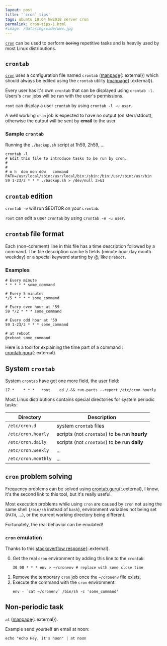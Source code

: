 ```yaml
---
layout: post
title: '`cron` tips'
tags: ubuntu 18.04 hw2018 server cron
permalink: cron-tips-1.html
#image: /data/img/wide/www.jpg
---
```


[`cron`](/tag/cron.html) can be used to perform ~~boring~~ repetitive tasks and
is heavily used by most Linux distributions.

## `crontab`
[`cron`](/tag/cron.html) uses a configuration file named `crontab` ([manpage](http://manpages.ubuntu.com/manpages/bionic/man5/crontab.5.html){:.external})
which should always be edited using the `crontab` utility ([manpage](http://manpages.ubuntu.com/manpages/bionic/man1/crontab.1.html){:.external}).

Every user has it's own `crontab` that can be displayed using `crontab -l`.
Users's `cron` jobs will be run with the user's permissions.

`root` can display a user `crontab` by using `crontab -l -u user`.

A well working `cron` job is expected to have no output (on sterr/stdout),
otherwise the output will be sent by **email** to the user.

### Sample `crontab`
Running the `./backup.sh` script at 1h59, 2h59, ...
```console
crontab -l
# Edit this file to introduce tasks to be run by cron.
# 
# 
# m h  dom mon dow   command
PATH=/usr/local/sbin:/usr/local/bin:/sbin:/bin:/usr/sbin:/usr/bin
59 1-23/2 * * * ./backup.sh > /dev/null 2>&1
```

## `crontab` edition
`crontab -e` will run $EDITOR on your `crontab`.

`root` can edit a user `crontab` by using `crontab -e -u user`.

## `crontab` file format
Each (non-comment) line in this file has a time description followed by a command.
The file description can be 5 fields (minute hour day month weekday) or a special
keyword starting by @, like `@reboot`.

### Examples
```configuration
# Every minute
* * * * * some_command

# Every 5 minutes
*/5 * * * * some_command

# Every even hour at '59
59 */2 * * * some_command

# Every odd hour at '59
59 1-23/2 * * * some_command

# at reboot
@reboot some_command
```

Here is a tool for explaining the time part of a command : [crontab.guru](https://crontab.guru){:.external}.

## System `crontab`
System `crontab` have got one more field, the user field:
```
17 *	* * *	root    cd / && run-parts --report /etc/cron.hourly
```

Most Linux distributions contains special directories for system periodic tasks:

| Directory | Description |
|---|---|
| `/etc/cron.d` | system `crontab` files |
| `/etc/cron.hourly` | scripts (not `crontabs`) to be run **hourly** |
| `/etc/cron.daily` | scripts (not `crontabs`) to be run **daily** |
| `/etc/cron.weekly` | ... |
| `/etc/cron.monthly` | ... |

## `cron` problem solving
Frequency problems can be solved using [crontab.guru](https://crontab.guru){:.external},
I know, it's the second link to this tool, but it's really useful.

Most execution problems while using `cron` are caused by `cron` not using the
same shell (`/bin/sh` instead of `bash`), environment variables not being set
(`PATH`, ...), or the current working directory being different.

Fortunately, the real behavior can be emulated!

### `cron` emulation
Thanks to this [stackoverflow response](https://stackoverflow.com/a/2546509/2069348){:.external}.

0. Get the real `cron` environment by adding this line to the `crontab`:
   ```
   30 08 * * * env > ~/cronenv # replace with some close time 
   ```
0. Remove the temporary `cron` job once the `~/cronenv` file exists.
0. Execute the command with the `cron` environment:
   ```
   env - `cat ~/cronenv` /bin/sh -c 'some_command'
   ```

## Non-periodic task
`at` ([manpage](http://manpages.ubuntu.com/manpages/bionic/man5/at.1.html){:.external}).

Example send yourself an email at noon:
```
echo "echo Hey, it's noon" | at noon
```
